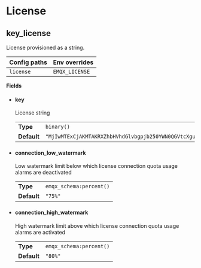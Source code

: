 # License

## key_license <a id='key_license'></a>
License provisioned as a string.

| Config paths | Env overrides |
|----------------------|---------------------------|
|  <code>license</code> | <code>EMQX_LICENSE</code>  |


**Fields**

<ul class="field-list">
<li>
<h4>key</h4>
License string

<table>
<tbody>
<tr><td><strong>Type</strong></td><td><code>binary()</code></td></tr><tr><td><strong>Default</strong></td><td><code>"MjIwMTExCjAKMTAKRXZhbHVhdGlvbgpjb250YWN0QGVtcXguaW8KZGVmYXVsdAoyMDIzMDEwOQoxODI1CjEwMAo=.MEUCIG62t8W15g05f1cKx3tA3YgJoR0dmyHOPCdbUxBGxgKKAiEAhHKh8dUwhU+OxNEaOn8mgRDtiT3R8RZooqy6dEsOmDI="</code></td></tr></tbody>
</table>
</li>
<li>
<h4>connection_low_watermark</h4>
Low watermark limit below which license connection quota usage alarms are deactivated

<table>
<tbody>
<tr><td><strong>Type</strong></td><td><code>emqx_schema:percent()</code></td></tr><tr><td><strong>Default</strong></td><td><code>"75%"</code></td></tr></tbody>
</table>
</li>
<li>
<h4>connection_high_watermark</h4>
High watermark limit above which license connection quota usage alarms are activated

<table>
<tbody>
<tr><td><strong>Type</strong></td><td><code>emqx_schema:percent()</code></td></tr><tr><td><strong>Default</strong></td><td><code>"80%"</code></td></tr></tbody>
</table>
</li>

</ul>
